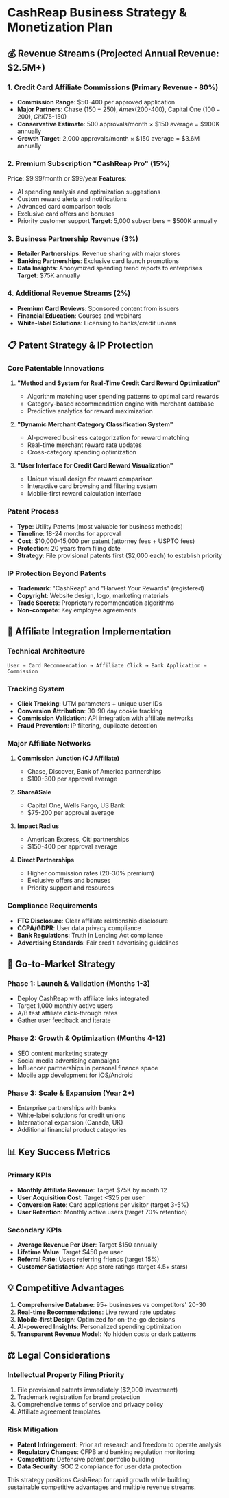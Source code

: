 # CashReap Business Strategy & Monetization Plan

## 💰 Revenue Streams (Projected Annual Revenue: $2.5M+)

### 1. Credit Card Affiliate Commissions (Primary Revenue - 80%)
- **Commission Range**: $50-400 per approved application
- **Major Partners**: Chase ($150-250), Amex ($200-400), Capital One ($100-200), Citi ($75-150)
- **Conservative Estimate**: 500 approvals/month × $150 average = $900K annually
- **Growth Target**: 2,000 approvals/month × $150 average = $3.6M annually

### 2. Premium Subscription "CashReap Pro" (15%)
**Price**: $9.99/month or $99/year
**Features**:
- AI spending analysis and optimization suggestions
- Custom reward alerts and notifications  
- Advanced card comparison tools
- Exclusive card offers and bonuses
- Priority customer support
**Target**: 5,000 subscribers = $500K annually

### 3. Business Partnership Revenue (3%)
- **Retailer Partnerships**: Revenue sharing with major stores
- **Banking Partnerships**: Exclusive card launch promotions
- **Data Insights**: Anonymized spending trend reports to enterprises
**Target**: $75K annually

### 4. Additional Revenue Streams (2%)
- **Premium Card Reviews**: Sponsored content from issuers
- **Financial Education**: Courses and webinars
- **White-label Solutions**: Licensing to banks/credit unions

## 📋 Patent Strategy & IP Protection

### Core Patentable Innovations
1. **"Method and System for Real-Time Credit Card Reward Optimization"**
   - Algorithm matching user spending patterns to optimal card rewards
   - Category-based recommendation engine with merchant database
   - Predictive analytics for reward maximization

2. **"Dynamic Merchant Category Classification System"**
   - AI-powered business categorization for reward matching
   - Real-time merchant reward rate updates
   - Cross-category spending optimization

3. **"User Interface for Credit Card Reward Visualization"**
   - Unique visual design for reward comparison
   - Interactive card browsing and filtering system
   - Mobile-first reward calculation interface

### Patent Process
- **Type**: Utility Patents (most valuable for business methods)
- **Timeline**: 18-24 months for approval
- **Cost**: $10,000-15,000 per patent (attorney fees + USPTO fees)
- **Protection**: 20 years from filing date
- **Strategy**: File provisional patents first ($2,000 each) to establish priority

### IP Protection Beyond Patents
- **Trademark**: "CashReap" and "Harvest Your Rewards" (registered)
- **Copyright**: Website design, logo, marketing materials
- **Trade Secrets**: Proprietary recommendation algorithms
- **Non-compete**: Key employee agreements

## 🔗 Affiliate Integration Implementation

### Technical Architecture
```
User → Card Recommendation → Affiliate Click → Bank Application → Commission
```

### Tracking System
- **Click Tracking**: UTM parameters + unique user IDs
- **Conversion Attribution**: 30-90 day cookie tracking
- **Commission Validation**: API integration with affiliate networks
- **Fraud Prevention**: IP filtering, duplicate detection

### Major Affiliate Networks
1. **Commission Junction (CJ Affiliate)**
   - Chase, Discover, Bank of America partnerships
   - $100-300 per approval average

2. **ShareASale** 
   - Capital One, Wells Fargo, US Bank
   - $75-200 per approval average

3. **Impact Radius**
   - American Express, Citi partnerships
   - $150-400 per approval average

4. **Direct Partnerships**
   - Higher commission rates (20-30% premium)
   - Exclusive offers and bonuses
   - Priority support and resources

### Compliance Requirements
- **FTC Disclosure**: Clear affiliate relationship disclosure
- **CCPA/GDPR**: User data privacy compliance
- **Bank Regulations**: Truth in Lending Act compliance
- **Advertising Standards**: Fair credit advertising guidelines

## 🚀 Go-to-Market Strategy

### Phase 1: Launch & Validation (Months 1-3)
- Deploy CashReap with affiliate links integrated
- Target 1,000 monthly active users
- A/B test affiliate click-through rates
- Gather user feedback and iterate

### Phase 2: Growth & Optimization (Months 4-12)
- SEO content marketing strategy
- Social media advertising campaigns
- Influencer partnerships in personal finance space
- Mobile app development for iOS/Android

### Phase 3: Scale & Expansion (Year 2+)
- Enterprise partnerships with banks
- White-label solutions for credit unions
- International expansion (Canada, UK)
- Additional financial product categories

## 📊 Key Success Metrics

### Primary KPIs
- **Monthly Affiliate Revenue**: Target $75K by month 12
- **User Acquisition Cost**: Target <$25 per user
- **Conversion Rate**: Card applications per visitor (target 3-5%)
- **User Retention**: Monthly active users (target 70% retention)

### Secondary KPIs  
- **Average Revenue Per User**: Target $150 annually
- **Lifetime Value**: Target $450 per user
- **Referral Rate**: Users referring friends (target 15%)
- **Customer Satisfaction**: App store ratings (target 4.5+ stars)

## 💡 Competitive Advantages

1. **Comprehensive Database**: 95+ businesses vs competitors' 20-30
2. **Real-time Recommendations**: Live reward rate updates
3. **Mobile-first Design**: Optimized for on-the-go decisions
4. **AI-powered Insights**: Personalized spending optimization
5. **Transparent Revenue Model**: No hidden costs or dark patterns

## ⚖️ Legal Considerations

### Intellectual Property Filing Priority
1. File provisional patents immediately ($2,000 investment)
2. Trademark registration for brand protection
3. Comprehensive terms of service and privacy policy
4. Affiliate agreement templates

### Risk Mitigation
- **Patent Infringement**: Prior art research and freedom to operate analysis
- **Regulatory Changes**: CFPB and banking regulation monitoring
- **Competition**: Defensive patent portfolio building
- **Data Security**: SOC 2 compliance for user data protection

This strategy positions CashReap for rapid growth while building sustainable competitive advantages and multiple revenue streams.